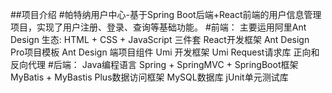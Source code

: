 ##项目介绍
#帕特纳用户中心-基于Spring Boot后端+React前端的用户信息管理项目，实现了用户注册、登录、查询等基础功能。
#前端：
主要运用阿里Ant Design 生态:
HTML + CSS + JavaScript 三件套
React开发框架
Ant Design Pro项目模板
Ant Design 端项目组件
Umi 开发框架
Umi Request请求库
正向和反向代理
#后端：
Java编程语言
Spring + SpringMVC + SpringBoot框架
MyBatis + MyBastis Plus数据访问框架
MySQL数据库
jUnit单元测试库
